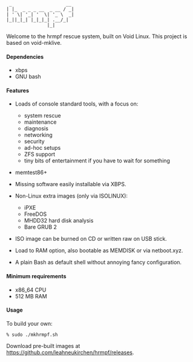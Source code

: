      _                    __ 
    | |_  _ _ _ __  _ __ / _|
    | ' \| '_| '  \| '_ \  _|
    |_||_|_| |_|_|_| .__/_|
                   |_|       

Welcome to the hrmpf rescue system, built on Void Linux.
This project is based on void-mklive.

#### Dependencies

* xbps
* GNU bash

#### Features

* Loads of console standard tools, with a focus on:
   * system rescue
   * maintenance
   * diagnosis
   * networking
   * security
   * ad-hoc setups
   * ZFS support
   * tiny bits of entertainment if you have to wait for something

* memtest86+

* Missing software easily installable via XBPS.

* Non-Linux extra images (only via ISOLINUX):
   * iPXE
   * FreeDOS
   * MHDD32 hard disk analysis
   * Bare GRUB 2

* ISO image can be burned on CD or written raw on USB stick.

* Load to RAM option, also bootable as MEMDISK or via netboot.xyz.

* A plain Bash as default shell without annoying fancy configuration.

#### Minimum requirements

* x86_64 CPU
* 512 MB RAM

#### Usage

To build your own:

    % sudo ./mkhrmpf.sh

Download pre-built images at
<https://github.com/leahneukirchen/hrmpf/releases>.

